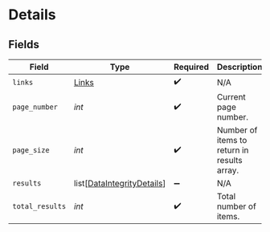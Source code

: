 # Details


## Fields

| Field                                                                     | Type                                                                      | Required                                                                  | Description                                                               |
| ------------------------------------------------------------------------- | ------------------------------------------------------------------------- | ------------------------------------------------------------------------- | ------------------------------------------------------------------------- |
| `links`                                                                   | [Links](../../models/shared/links.md)                                     | :heavy_check_mark:                                                        | N/A                                                                       |
| `page_number`                                                             | *int*                                                                     | :heavy_check_mark:                                                        | Current page number.                                                      |
| `page_size`                                                               | *int*                                                                     | :heavy_check_mark:                                                        | Number of items to return in results array.                               |
| `results`                                                                 | list[[DataIntegrityDetails](../../models/shared/dataintegritydetails.md)] | :heavy_minus_sign:                                                        | N/A                                                                       |
| `total_results`                                                           | *int*                                                                     | :heavy_check_mark:                                                        | Total number of items.                                                    |
